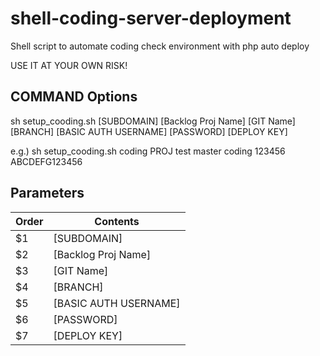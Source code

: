 # shell-coding-server-deployment
Shell script to automate coding check environment with php auto deploy

USE IT AT YOUR OWN RISK!

## COMMAND Options

sh setup_cooding.sh [SUBDOMAIN] [Backlog Proj Name] [GIT Name] [BRANCH] [BASIC AUTH USERNAME] [PASSWORD] [DEPLOY KEY]

e.g.) sh setup_cooding.sh coding PROJ test master coding 123456 ABCDEFG123456

## Parameters

Order | Contents
---|------------
$1 | [SUBDOMAIN]
$2 | [Backlog Proj Name]
$3 | [GIT Name]
$4 | [BRANCH]
$5 | [BASIC AUTH USERNAME]
$6 | [PASSWORD]
$7 | [DEPLOY KEY]
